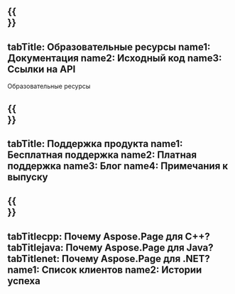 ﻿---
translation: true
deploy: false
---

{{<section learningresources>}}
---
tabTitle: Образовательные ресурсы
name1: Документация
name2: Исходный код
name3: Ссылки на API
---

Образовательные ресурсы

{{<section support>}}
---
tabTitle: Поддержка продукта
name1: Бесплатная поддержка
name2: Платная поддержка
name3: Блог
name4: Примечания к выпуску
---

{{<section why>}}
---
tabTitlecpp: Почему Aspose.Page для C++?
tabTitlejava: Почему Aspose.Page для Java?
tabTitlenet: Почему Aspose.Page для .NET?
name1: Список клиентов
name2: Истории успеха
---